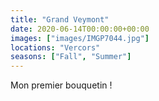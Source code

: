 ```yaml
---
title: "Grand Veymont"
date: 2020-06-14T00:00:00+00:00
images: ["images/IMGP7044.jpg"]
locations: "Vercors"
seasons: ["Fall", "Summer"]
---
```


Mon premier bouquetin !
